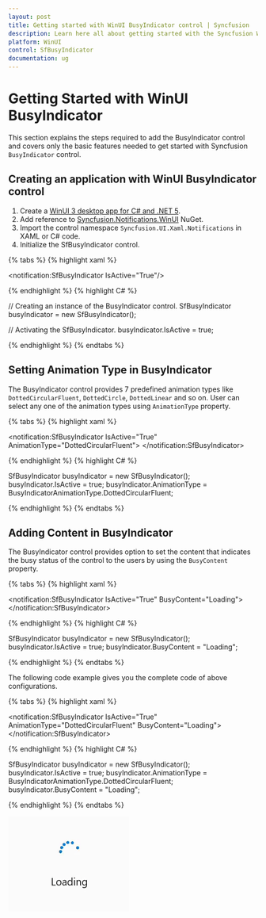 ```yaml
---
layout: post
title: Getting started with WinUI BusyIndicator control | Syncfusion
description: Learn here all about getting started with the Syncfusion WinUI BusyIndicator(SfBusyIndicator) control and its basic features.
platform: WinUI
control: SfBusyIndicator
documentation: ug
---
```


# Getting Started with WinUI BusyIndicator

This section explains the steps required to add the BusyIndicator control and covers only the basic features needed to get started with Syncfusion `BusyIndicator` control.

## Creating an application with WinUI BusyIndicator control

1. Create a [WinUI 3 desktop app for C# and .NET 5](https://docs.microsoft.com/en-us/windows/apps/winui/winui3/get-started-winui3-for-desktop).
2. Add reference to [Syncfusion.Notifications.WinUI](https://www.nuget.org/packages/Syncfusion.Notifications.WinUI) NuGet. 
3. Import the control namespace `Syncfusion.UI.Xaml.Notifications` in XAML or C# code.
4. Initialize the SfBusyIndicator control.

{% tabs %}
{% highlight xaml %}

<Page
    x:Class="GettingStarted.MainPage"
    xmlns="http://schemas.microsoft.com/winfx/2006/xaml/presentation"
    xmlns:x="http://schemas.microsoft.com/winfx/2006/xaml"
    xmlns:local="using:GettingStarted"
    xmlns:d="http://schemas.microsoft.com/expression/blend/2008"
    xmlns:mc="http://schemas.openxmlformats.org/markup-compatibility/2006"
    xmlns:notification="using:Syncfusion.UI.Xaml.Notifications"
    mc:Ignorable="d"
    Background="{ThemeResource ApplicationPageBackgroundThemeBrush}">
    <Grid>
      <notification:SfBusyIndicator IsActive="True"/>
    </Grid>
</Page>

{% endhighlight %}
{% highlight C# %}

// Creating an instance of the BusyIndicator control.
SfBusyIndicator busyIndicator = new SfBusyIndicator();

// Activating the SfBusyIndicator.
busyIndicator.IsActive = true;

{% endhighlight %}
{% endtabs %}

## Setting Animation Type in BusyIndicator

The BusyIndicator control provides 7 predefined animation types like `DottedCircularFluent`, `DottedCircle`, `DottedLinear` and so on. User can select any one of the animation types using `AnimationType` property.

{% tabs %}
{% highlight xaml %}

<notification:SfBusyIndicator IsActive="True"
     AnimationType="DottedCircularFluent">
</notification:SfBusyIndicator>

{% endhighlight %}
{% highlight C# %}

SfBusyIndicator busyIndicator = new SfBusyIndicator();
busyIndicator.IsActive = true;
busyIndicator.AnimationType = BusyIndicatorAnimationType.DottedCircularFluent;

{% endhighlight %}
{% endtabs %}

## Adding Content in BusyIndicator

The BusyIndicator control provides option to set the content that indicates the busy status of the control to the users by using the `BusyContent` property.

{% tabs %}
{% highlight xaml %}

<notification:SfBusyIndicator IsActive="True"
     BusyContent="Loading">
</notification:SfBusyIndicator>

{% endhighlight %}
{% highlight C# %}

SfBusyIndicator busyIndicator = new SfBusyIndicator();
busyIndicator.IsActive = true;
busyIndicator.BusyContent = "Loading";

{% endhighlight %}
{% endtabs %}

The following code example gives you the complete code of above configurations.

{% tabs %}
{% highlight xaml %}

<notification:SfBusyIndicator IsActive="True"
     AnimationType="DottedCircularFluent"
     BusyContent="Loading">
</notification:SfBusyIndicator>

{% endhighlight %}
{% highlight C# %}

SfBusyIndicator busyIndicator = new SfBusyIndicator();
busyIndicator.IsActive = true;
busyIndicator.AnimationType = BusyIndicatorAnimationType.DottedCircularFluent;
busyIndicator.BusyContent = "Loading";

{% endhighlight %}
{% endtabs %}

![BusyIndicator control getting started in WinUI](BusyIndicator_videos/winui_busyindicator_getting_started.gif)

